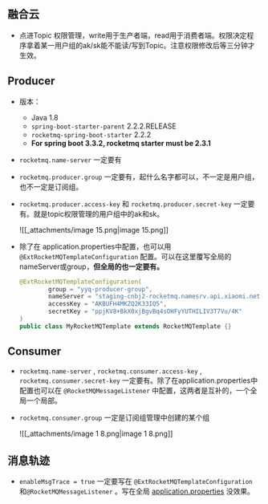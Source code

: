 ## 融合云

- 点进Topic 权限管理，write用于生产者端，read用于消费者端。权限决定程序拿着某一用户组的ak/sk能不能读/写到Topic。注意权限修改后等三分钟才生效。

## Producer

- 版本：
    - Java 1.8
    - `spring-boot-starter-parent` 2.2.2.RELEASE
    - `rocketmq-spring-boot-starter` 2.2.2
    - **For spring boot 3.3.2, rocketmq starter must be 2.3.1**
- `rocketmq.name-server` 一定要有
- `rocketmq.producer.group` 一定要有，起什么名字都可以，不一定是用户组，也不一定是订阅组。
- `rocketmq.producer.access-key` 和 `rocketmq.producer.secret-key` 一定要有。就是topic权限管理的用户组中的ak和sk。
    
    ![[_attachments/image 15.png|image 15.png]]
    
- 除了在 application.properties中配置，也可以用 `@ExtRocketMQTemplateConfiguration` 配置。可以在这里覆写全局的nameServer或group，**但全局的也一定要有。**
    
    ```Java
    @ExtRocketMQTemplateConfiguration(
            group = "yyq-producer-group",
            nameServer = "staging-cnbj2-rocketmq.namesrv.api.xiaomi.net:9876",
            accessKey = "AKBUFH4MKZQ2K33IQ5",
            secretKey = "ppjKV8+BkX0xjBgvBq4sOHFyYUTHILIV3T7Vu/4K"
    )
    public class MyRocketMQTemplate extends RocketMQTemplate {}
    ```
    

## Consumer

- `rocketmq.name-server` , `rocketmq.consumer.access-key` , `rocketmq.consumer.secret-key` 一定要有。除了在application.properties中配置也可以在 `@RocketMQMessageListener` 中配置，这两者是互补的，一个全局一个局部。
- `rocketmq.consumer.group` 一定是订阅组管理中创建的某个组
    
    ![[_attachments/image 1 8.png|image 1 8.png]]
    

## 消息轨迹

- `enableMsgTrace = true` 一定要写在 `@ExtRocketMQTemplateConfiguration` 和`@RocketMQMessageListener` 。写在全局 [application.properties](http://application.properties) 没效果。